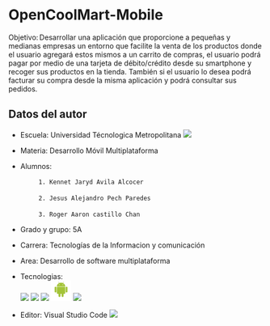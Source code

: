 # OpenCoolMart-Mobile

Objetivo: Desarrollar una aplicación que proporcione a pequeñas y medianas empresas un entorno que facilite la venta de los productos donde el usuario agregará estos mismos a un carrito de compras, el usuario podrá pagar por medio de una tarjeta de débito/crédito desde su smartphone y recoger sus productos en la tienda. También si el usuario lo desea podrá facturar su compra desde la misma aplicación y podrá consultar sus pedidos. 

## Datos del autor

- Escuela: Universidad Técnologica Metropolitana <img src="http://cursos.utmetropolitana.edu.mx/moodle/theme/image.php/utm/theme/1601144918/logo-utm" with='25' height='25'>
- Materia: Desarrollo Móvil Multiplataforma
- Alumnos: 

           1. Kennet Jaryd Avila Alcocer
           
           2. Jesus Alejandro Pech Paredes
           
           3. Roger Aaron castillo Chan
- Grado y grupo: 5A
- Carrera: Tecnologías de la Informacion y comunicación
- Area: Desarrollo de software multiplataforma
- Tecnologias:<br>
            <img src="https://cdn.worldvectorlogo.com/logos/flutter-logo.svg" with='50' height='50'>
            <img src="https://cdn.worldvectorlogo.com/logos/microsoft-sql-server.svg" with='40' height='40'>
            <img src="https://www.vectorlogo.zone/logos/invisionapp/invisionapp-icon.svg" with='40' height='40'>
            <img src="https://raw.githubusercontent.com/devicons/devicon/master/icons/android/android-original-wordmark.svg" with='40' height='40'>
            <img src="https://cdn.iconscout.com/icon/free/png-512/discord-3-569463.png" with='40' height='40'> 
- Editor: Visual Studio Code <img src="https://cdn.worldvectorlogo.com/logos/visual-studio-code-1.svg" with='25' height='25'>
